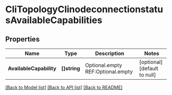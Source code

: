 # CliTopologyClinodeconnectionstatusAvailableCapabilities

## Properties
Name | Type | Description | Notes
------------ | ------------- | ------------- | -------------
**AvailableCapability** | **[]string** | Optional.empty REF:Optional.empty | [optional] [default to null]

[[Back to Model list]](../README.md#documentation-for-models) [[Back to API list]](../README.md#documentation-for-api-endpoints) [[Back to README]](../README.md)


